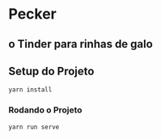 # Pecker

## o Tinder para rinhas de galo

## Setup do Projeto
```
yarn install
```

### Rodando o Projeto
```
yarn run serve
```
